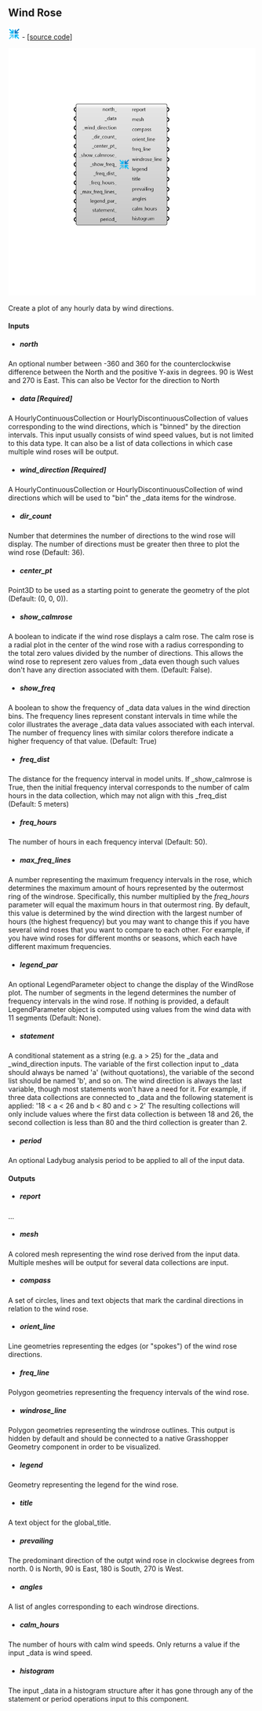 ## Wind Rose
![](../../images/icons/Wind_Rose.png) - [[source code]](https://github.com/ladybug-tools/ladybug-grasshopper/blob/master/ladybug_grasshopper/src//LB%20Wind%20Rose.py)

![](../../images/components/Wind_Rose.png)

Create a plot of any hourly data by wind directions.
 



#### Inputs
* ##### north 
An optional number between -360 and 360 for the counterclockwise difference between the North and the positive Y-axis in degrees. 90 is West and 270 is East. This can also be Vector for the direction to North 
* ##### data [Required]
A HourlyContinuousCollection or HourlyDiscontinuousCollection of values corresponding to the wind directions, which is "binned" by the direction intervals. This input usually consists of wind speed values, but is not limited to this data type. It can also be a list of data collections in which case multiple wind roses will be output. 
* ##### wind_direction [Required]
A HourlyContinuousCollection or HourlyDiscontinuousCollection of wind directions which will be used to "bin" the _data items for the windrose. 
* ##### dir_count 
Number that determines the number of directions to the wind rose will display. The number of directions must be greater then three to plot the wind rose (Default: 36). 
* ##### center_pt 
Point3D to be used as a starting point to generate the geometry of the plot (Default: (0, 0, 0)). 
* ##### show_calmrose 
A boolean to indicate if the wind rose displays a calm rose. The calm rose is a radial plot in the center of the wind rose with a radius corresponding to the total zero values divided by the number of directions. This allows the wind rose to represent zero values from _data even though such values don't have any direction associated with them. (Default: False). 
* ##### show_freq 
A boolean to show the frequency of _data data values in the wind direction bins. The frequency lines represent constant intervals in time while the color illustrates the average _data data values associated with each interval. The number of frequency lines with similar colors therefore indicate a higher frequency of that value. (Default: True) 
* ##### freq_dist 
The distance for the frequency interval in model units. If  _show_calmrose is True, then the initial frequency interval corresponds to the number of calm hours in the data collection, which may not align with this _freq_dist (Default: 5 meters) 
* ##### freq_hours 
The number of hours in each frequency interval (Default: 50). 
* ##### max_freq_lines 
A number representing the maximum frequency intervals in the rose, which determines the maximum amount of hours represented by the outermost ring of the windrose. Specifically, this number multiplied by the _freq_hours_ parameter will equal the maximum hours in that outermost ring. By default, this value is determined by the wind direction with the largest number of hours (the highest frequency) but you may want to change this if you have several wind roses that you want to compare to each other. For example, if you have wind roses for different months or seasons, which each have different maximum frequencies. 
* ##### legend_par 
An optional LegendParameter object to change the display of the WindRose plot. The number of segments in the legend determines the number of frequency intervals in the wind rose. If nothing is provided, a default LegendParameter object is computed using values from the wind data with 11 segments (Default: None). 
* ##### statement 
A conditional statement as a string (e.g. a > 25) for the _data and _wind_direction inputs. 
The variable of the first collection input to _data should always be named 'a' (without quotations), the variable of the second list should be named 'b', and so on. The wind direction is always the last variable, though most statements won't have a need for it. 
For example, if three data collections are connected to _data and the following statement is applied: '18 < a < 26 and b < 80 and c > 2' The resulting collections will only include values where the first data collection is between 18 and 26, the second collection is less than 80 and the third collection is greater than 2. 
* ##### period 
An optional Ladybug analysis period to be applied to all of the input data. 

#### Outputs
* ##### report
... 
* ##### mesh
A colored mesh representing the wind rose derived from the input data. Multiple meshes will be output for several data collections are input. 
* ##### compass
A set of circles, lines and text objects that mark the cardinal directions in relation to the wind rose. 
* ##### orient_line
Line geometries representing the edges (or "spokes") of the wind rose directions. 
* ##### freq_line
Polygon geometries representing the frequency intervals of the wind rose. 
* ##### windrose_line
Polygon geometries representing the windrose outlines. This output is hidden by default and should be connected to a native Grasshopper Geometry component in order to be visualized. 
* ##### legend
Geometry representing the legend for the wind rose. 
* ##### title
A text object for the global_title. 
* ##### prevailing
The predominant direction of the outpt wind rose in clockwise degrees from north. 0 is North, 90 is East, 180 is South, 270 is West. 
* ##### angles
A list of angles corresponding to each windrose directions. 
* ##### calm_hours
The number of hours with calm wind speeds. Only returns a value if the input  _data is wind speed. 
* ##### histogram
The input _data in a histogram structure after it has gone through any of  the statement or period operations input to this component. 